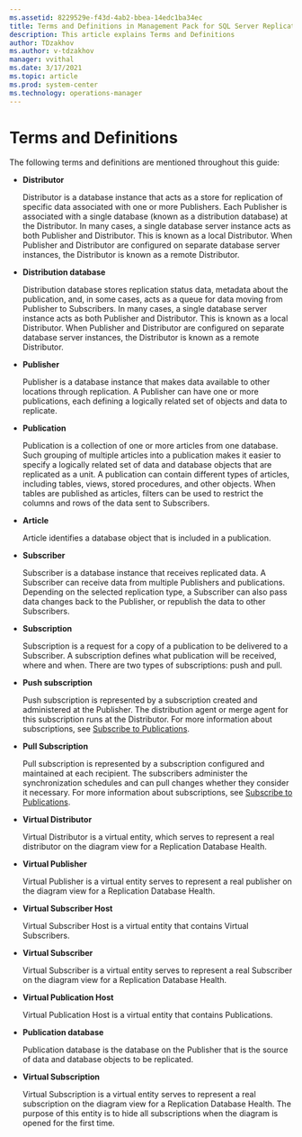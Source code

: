 ```yaml
---
ms.assetid: 8229529e-f43d-4ab2-bbea-14edc1ba34ec
title: Terms and Definitions in Management Pack for SQL Server Replication
description: This article explains Terms and Definitions
author: TDzakhov
ms.author: v-tdzakhov
manager: vvithal
ms.date: 3/17/2021
ms.topic: article
ms.prod: system-center
ms.technology: operations-manager
---
```


# Terms and Definitions

The following terms and definitions are mentioned throughout this guide:

- **Distributor**

  Distributor is a database instance that acts as a store for replication of specific data associated with one or more Publishers. Each Publisher is associated with a single database (known as a distribution database) at the Distributor. In many cases, a single database server instance acts as both Publisher and Distributor. This is known as a local Distributor. When Publisher and Distributor are configured on separate database server instances, the Distributor is known as a remote Distributor.

- **Distribution database**

  Distribution database stores replication status data, metadata about the publication, and, in some cases, acts as a queue for data moving from Publisher to Subscribers. In many cases, a single database server instance acts as both Publisher and Distributor. This is known as a local Distributor. When Publisher and Distributor are configured on separate database server instances, the Distributor is known as a remote Distributor.

- **Publisher**

  Publisher is a database instance that makes data available to other locations through replication. A Publisher can have one or more publications, each defining a logically related set of objects and data to replicate.

- **Publication**
  
  Publication is a collection of one or more articles from one database. Such grouping of multiple articles into a publication makes it easier to specify a logically related set of data and database objects that are replicated as a unit. A publication can contain different types of articles, including tables, views, stored procedures, and other objects. When tables are published as articles, filters can be used to restrict the columns and rows of the data sent to Subscribers.

- **Article**
  
  Article identifies a database object that is included in a publication.

- **Subscriber**
  
  Subscriber is a database instance that receives replicated data. A Subscriber can receive data from multiple Publishers and publications. Depending on the selected replication type, a Subscriber can also pass data changes back to the Publisher, or republish the data to other Subscribers.

- **Subscription**
  
  Subscription is a request for a copy of a publication to be delivered to a Subscriber. A subscription defines what publication will be received, where and when. There are two types of subscriptions: push and pull.

- **Push subscription**
  
  Push subscription is represented by a subscription created and administered at the Publisher. The distribution agent or merge agent for this subscription runs at the Distributor. For more information about subscriptions, see [Subscribe to Publications](https://msdn.microsoft.com/library/ms151170.aspx).

- **Pull Subscription**
  
  Pull subscription is represented by a subscription configured and maintained at each recipient. The subscribers administer the synchronization schedules and can pull changes whether they consider it necessary. For more information about subscriptions, see [Subscribe to Publications](https://msdn.microsoft.com/library/ms151170.aspx).

- **Virtual Distributor**
  
  Virtual Distributor is a virtual entity, which serves to represent a real distributor on the diagram view for a Replication Database Health.

- **Virtual Publisher**
  
  Virtual Publisher is a virtual entity serves to represent a real publisher on the diagram view for a Replication Database Health.

- **Virtual Subscriber Host**
  
  Virtual Subscriber Host is a virtual entity that contains Virtual Subscribers.

- **Virtual Subscriber**
  
  Virtual Subscriber is a virtual entity serves to represent a real Subscriber on the diagram view for a Replication Database Health.

- **Virtual Publication Host**
  
  Virtual Publication Host is a virtual entity that contains Publications.

- **Publication database**
  
  Publication database is the database on the Publisher that is the source of data and database objects to be replicated.

- **Virtual Subscription**

  Virtual Subscription is a virtual entity serves to represent a real subscription on the diagram view for a Replication Database Health. The purpose of this entity is to hide all subscriptions when the diagram is opened for the first time.